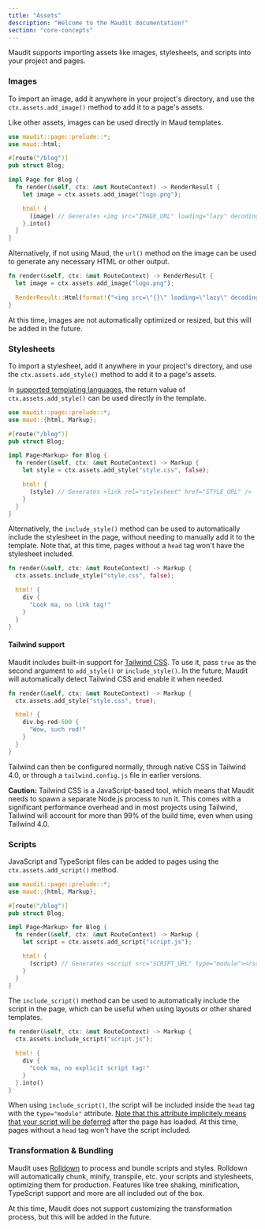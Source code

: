 ```yaml
---
title: "Assets"
description: "Welcome to the Maudit documentation!"
section: "core-concepts"
---
```


Maudit supports importing assets like images, stylesheets, and scripts into your project and pages.

### Images

To import an image, add it anywhere in your project's directory, and use the `ctx.assets.add_image()` method to add it to a page's assets.

Like other assets, images can be used directly in Maud templates.

```rust
use maudit::page::prelude::*;
use maud::html;

#[route("/blog")]
pub struct Blog;

impl Page for Blog {
  fn render(&self, ctx: &mut RouteContext) -> RenderResult {
    let image = ctx.assets.add_image("logo.png");

    html! {
      (image) // Generates <img src="IMAGE_URL" loading="lazy" decoding="async" />
    }.into()
  }
}
```

Alternatively, if not using Maud, the `url()` method on the image can be used to generate any necessary HTML or other output.

```rust
fn render(&self, ctx: &mut RouteContext) -> RenderResult {
  let image = ctx.assets.add_image("logo.png");

  RenderResult::Html(format!("<img src=\"{}\" loading=\"lazy\" decoding=\"async\" />", image.url().unwrap()))
}
```

At this time, images are not automatically optimized or resized, but this will be added in the future.

### Stylesheets

To import a stylesheet, add it anywhere in your project's directory, and use the `ctx.assets.add_style()` method to add it to a page's assets.

In [supported templating languages](/docs/templating/), the return value of `ctx.assets.add_style()` can be used directly in the template.

```rust
use maudit::page::prelude::*;
use maud::{html, Markup};

#[route("/blog")]
pub struct Blog;

impl Page<Markup> for Blog {
  fn render(&self, ctx: &mut RouteContext) -> Markup {
    let style = ctx.assets.add_style("style.css", false);

    html! {
      (style) // Generates <link rel="stylesheet" href="STYLE_URL" />
    }
  }
}
```

Alternatively, the `include_style()` method can be used to automatically include the stylesheet in the page, without needing to manually add it to the template. Note that, at this time, pages without a `head` tag won't have the stylesheet included.

```rust
fn render(&self, ctx: &mut RouteContext) -> Markup {
  ctx.assets.include_style("style.css", false);

  html! {
    div {
      "Look ma, no link tag!"
    }
  }
}
```

#### Tailwind support

Maudit includes built-in support for [Tailwind CSS](https://tailwindcss.com/). To use it, pass `true` as the second argument to `add_style()` or `include_style()`. In the future, Maudit will automatically detect Tailwind CSS and enable it when needed.

```rust
fn render(&self, ctx: &mut RouteContext) -> Markup {
  ctx.assets.add_style("style.css", true);

  html! {
    div.bg-red-500 {
      "Wow, such red!"
    }
  }
}
```

Tailwind can then be configured normally, through native CSS in Tailwind 4.0, or through a `tailwind.config.js` file in earlier versions.

**Caution:** Tailwind CSS is a JavaScript-based tool, which means that Maudit needs to spawn a separate Node.js process to run it. This comes with a significant performance overhead and in most projects using Tailwind, Tailwind will account for more than 99% of the build time, even when using Tailwind 4.0.

### Scripts

JavaScript and TypeScript files can be added to pages using the `ctx.assets.add_script()` method.

```rust
use maudit::page::prelude::*;
use maud::{html, Markup};

#[route("/blog")]
pub struct Blog;

impl Page<Markup> for Blog {
  fn render(&self, ctx: &mut RouteContext) -> Markup {
    let script = ctx.assets.add_script("script.js");

    html! {
      (script) // Generates <script src="SCRIPT_URL" type="module"></script>
    }
  }
}
```

The `include_script()` method can be used to automatically include the script in the page, which can be useful when using layouts or other shared templates.

```rust
fn render(&self, ctx: &mut RouteContext) -> Markup {
  ctx.assets.include_script("script.js");

  html! {
    div {
      "Look ma, no explicit script tag!"
    }
  }.into()
}
```

When using `include_script()`, the script will be included inside the `head` tag with the `type="module"` attribute. [Note that this attribute implicitely means that your script will be deferred](https://v8.dev/features/modules#defer) after the page has loaded. At this time, pages without a `head` tag won't have the script included.

### Transformation & Bundling

Maudit uses [Rolldown](https://rolldown.rs) to process and bundle scripts and styles. Rolldown will automatically chunk, minify, transpile, etc. your scripts and stylesheets, optimizing them for production. Features like tree shaking, minification, TypeScript support and more are all included out of the box.

At this time, Maudit does not support customizing the transformation process, but this will be added in the future.
